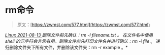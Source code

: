 <!--yml
category: 未分类
date: 0001-01-01 00:00:00
--->

# rm命令

> 原文：[https://zwmst.com/577.html](https://zwmst.com/577.html)

   [ *Linux* ](https://zwmst.com/linux)*[ <time datetime="2021-08-14T07:35:23+08:00"> 2021-08-13 </time> ](https://zwmst.com/577.html)  删除文件前先确认：rm -i filename.txt 。
在文件名中使用 shell 的元字符会非常有用。删除文件前先打印文件名并进行确认：rm -i file* 。
递归删除文件夹下所有文件，并删除该文件夹：rm -r example 。*
